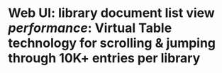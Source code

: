# Web UI: library document list view *performance*: Virtual Table technology for scrolling & jumping through 10K+ entries per library


